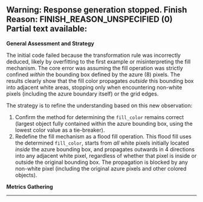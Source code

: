 Warning: Response generation stopped. Finish Reason: FINISH_REASON_UNSPECIFIED (0)
Partial text available:
---
**General Assessment and Strategy**

The initial code failed because the transformation rule was incorrectly deduced, likely by overfitting to the first example or misinterpreting the fill mechanism. The core error was assuming the fill operation was strictly confined *within* the bounding box defined by the azure (8) pixels. The results clearly show that the fill color propagates *outside* this bounding box into adjacent white areas, stopping only when encountering non-white pixels (including the azure boundary itself) or the grid edges.

The strategy is to refine the understanding based on this new observation:
1.  Confirm the method for determining the `fill_color` remains correct (largest object fully contained within the azure bounding box, using the lowest color value as a tie-breaker).
2.  Redefine the fill mechanism as a flood fill operation. This flood fill uses the determined `fill_color`, starts from *all* white pixels initially located *inside* the azure bounding box, and propagates outwards in 4 directions into any adjacent white pixel, regardless of whether that pixel is inside or outside the original bounding box. The propagation is blocked by any non-white pixel (including the original azure pixels and other colored objects).

**Metrics Gathering**

---
